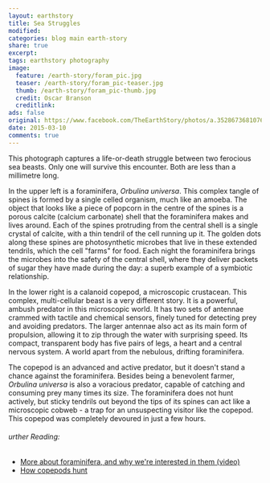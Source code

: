 ```yaml
---
layout: earthstory
title: Sea Struggles
modified:
categories: blog main earth-story
share: true
excerpt:
tags: earthstory photography
image:
  feature: /earth-story/foram_pic.jpg
  teaser: /earth-story/foram_pic-teaser.jpg
  thumb: /earth-story/foram_pic-thumb.jpg
  credit: Oscar Branson
  creditlink:
ads: false
original: https://www.facebook.com/TheEarthStory/photos/a.352867368107647.80532.352857924775258/843027765758269/?type=1
date: 2015-03-10
comments: true
---
```


This photograph captures a life-or-death struggle between two ferocious sea beasts. Only one will survive this encounter. Both are less than a millimetre long.

In the upper left is a foraminifera, *Orbulina universa*. This complex tangle of spines is formed by a single celled organism, much like an amoeba. The object that looks like a piece of popcorn in the centre of the spines is a porous calcite (calcium carbonate) shell that the foraminifera makes and lives around. Each of the spines protruding from the central shell is a single crystal of calcite, with a thin tendril of the cell running up it. The golden dots along these spines are photosynthetic microbes that live in these extended tendrils, which the cell "farms" for food. Each night the foraminifera brings the microbes into the safety of the central shell, where they deliver packets of sugar they have made during the day: a superb example of a symbiotic relationship.

In the lower right is a calanoid copepod, a microscopic crustacean. This complex, multi-cellular beast is a very different story. It is a powerful, ambush predator in this microscopic world. It has two sets of antennae crammed with tactile and chemical sensors, finely tuned for detecting prey and avoiding predators. The larger antennae also act as its main form of propulsion, allowing it to zip through the water with surprising speed. Its compact, transparent body has five pairs of legs, a heart and a central nervous system. A world apart from the nebulous, drifting foraminifera.

The copepod is an advanced and active predator, but it doesn't stand a chance against the foraminifera. Besides being a benevolent farmer, *Orbulina universa* is also a voracious predator, capable of catching and consuming prey many times its size. The foraminifera does not hunt actively, but sticky tendrils out beyond the tips of its spines can act like a microscopic cobweb - a trap for an unsuspecting visitor like the copepod. This copepod was completely devoured in just a few hours.

###### urther Reading:
* [More about foraminifera, and why we're interested in them (video)](http://goo.gl/gufXtH)
* [How copepods hunt](http://goo.gl/WoIoDy)

